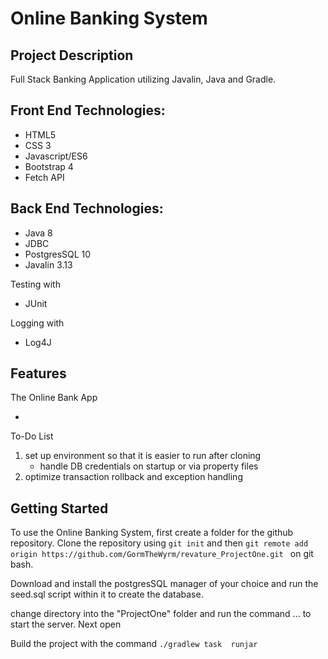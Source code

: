 # Online Banking System
## Project Description
Full Stack Banking Application utilizing Javalin, Java and Gradle. 

## Front End Technologies:  
 * HTML5
 * CSS 3
 * Javascript/ES6
 * Bootstrap 4
 * Fetch API

## Back End Technologies:  
 * Java 8
 * JDBC
 * PostgresSQL 10
 * Javalin 3.13

Testing with
 * JUnit

Logging with 
 * Log4J

## Features
The Online Bank App 

 * 
To-Do List
 1. set up environment so that it is easier to run after cloning
    - handle DB credentials on startup or via property files
 2. optimize transaction rollback and exception handling

## Getting Started
To use the Online Banking System, first create a folder for the github repository.
Clone the repository using ``` git init ``` and then ```git remote add origin https://github.com/GormTheWyrm/revature_ProjectOne.git ``` on git bash. 

Download and install the postgresSQL manager of your choice and run the seed.sql script within it to create the database.

change directory into the "ProjectOne" folder and run the command
...
to start the server.
Next open 

Build the project with the command ```./gradlew task  runjar```